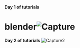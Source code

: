 **Day 1 of tutorials**
# blender![Capture](https://github.com/Danbethwel/blender/assets/93147941/1054ef9e-e794-490e-9d3d-59f0751b6891)
**Day 2 of tutorials**
![Capture2](https://github.com/Danbethwel/blender/assets/93147941/0003b2ba-d0ea-47b8-a349-9e2151d6f71e)

